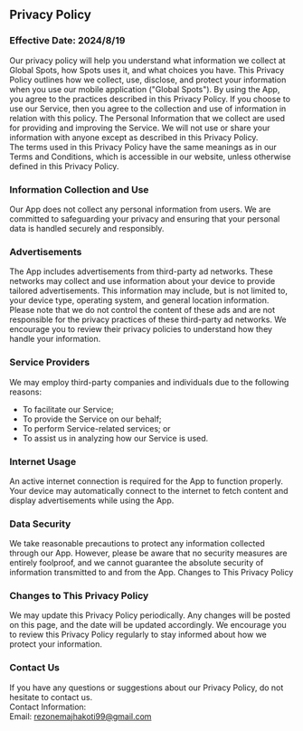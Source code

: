 Privacy Policy
----------------

### Effective Date: 2024/8/19
Our privacy policy will help you understand what information we collect at Global Spots, how Spots uses it, and what choices you have. This Privacy Policy outlines how we collect, use, disclose, and protect your information when you use our mobile application ("Global Spots"). By using the App, you agree to the practices described in this Privacy Policy. If you choose to use our Service, then you agree to the collection and use of information in  relation with this policy. The Personal Information that we collect are used for providing and improving the Service. We will not use or share your information with anyone except as described in this Privacy Policy.  
The terms used in this Privacy Policy have the same meanings as in our Terms and Conditions, which is accessible in our website, unless otherwise  defined in this Privacy Policy.

### Information Collection and Use
Our App does not collect any personal information from users. We are committed to safeguarding your privacy and ensuring that your personal data is handled securely and responsibly.

### Advertisements
The App includes advertisements from third-party ad networks. These networks may collect and use information about your device to provide tailored advertisements. This information may include, but is not limited to, your device type, operating system, and general location information. Please note that we do not control the content of these ads and are not responsible for the privacy practices of these third-party ad networks. We encourage you to review their privacy policies to understand how they handle your information.

### Service Providers  
We may employ third-party companies and individuals due to the following reasons:  
* To facilitate our Service;
* To provide the Service on our behalf;
* To perform Service-related services; or
* To assist us in analyzing how our Service is used.  

### Internet Usage
An active internet connection is required for the App to function properly. Your device may automatically connect to the internet to fetch content and display advertisements while using the App.

### Data Security
We take reasonable precautions to protect any information collected through our App. However, please be aware that no security measures are entirely foolproof, and we cannot guarantee the absolute security of information transmitted to and from the App.
Changes to This Privacy Policy

### Changes to This Privacy Policy
We may update this Privacy Policy periodically. Any changes will be posted on this page, and the date will be updated accordingly. We encourage you to review this Privacy Policy regularly to stay informed about how we protect your information.

### Contact Us  
If you have any questions or suggestions about our Privacy Policy, do not hesitate to contact us.  
Contact Information:  
Email: rezonemajhakoti99@gmail.com